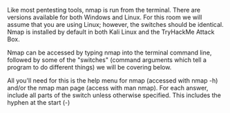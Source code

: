 Like most pentesting tools, nmap is run from the terminal. There are versions available for both Windows and Linux. For this room we will assume that you are using Linux; however, the switches should be identical. Nmap is installed by default in both Kali Linux and the TryHackMe Attack Box.

Nmap can be accessed by typing nmap into the terminal command line, followed by some of the "switches" (command arguments which tell a program to do different things) we will be covering below.

All you'll need for this is the help menu for nmap (accessed with nmap -h) and/or the nmap man page (access with man nmap). For each answer, include all parts of the switch unless otherwise specified. This includes the hyphen at the start (-) 